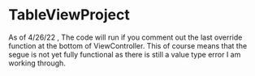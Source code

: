 # TableViewProject

As of 4/26/22 , The code will run if you comment out the last override function at the bottom of ViewController.
This of course means that the segue is not yet fully functional as there is still a value type error I am working through.
